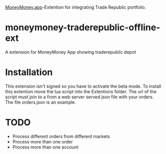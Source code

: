 [MoneyMoney.app](http://moneymoney-app.com)-Extention for integrating Trade Republic portfolio.
# moneymoney-traderepublic-offline-ext
A extension for MoneyMoney App showing traderepublic depot

# Installation
This extension isn't signed so you have to activate the beta mode. To install this extention move the lua script into the Extentions folder. The url of the script must join to a from a web server served json file with your orders. The file orders.json is an example.

# TODO
* Process different orders from different markets
* Process more than one order
* Process more than one account
